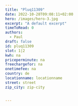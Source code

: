 ```yaml
---
title: "Pluq11309"
date: 2022-10-28T09:08:11+02:00
hero: /images/hero-3.jpg
excerpt: "A default excerpt"
timeToRead: 0
authors:
  - Paul
draft: false
id: pluq11309
slot: 1|2
kwh: na
priceperminute: na
freechargefor: na
onetimefee: na
country: de
locationname: locationname
street: street
zip_city: zip-city


---
```

